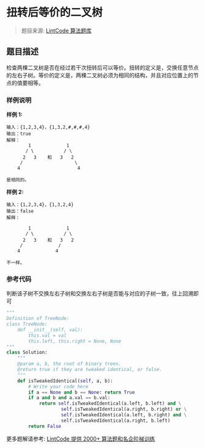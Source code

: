 # 扭转后等价的二叉树
 > 题目来源: [LintCode 算法题库](https://www.lintcode.com/problem/tweaked-identical-binary-tree/?utm_source=sc-github-wzz)
 ## 题目描述
 检查两棵二叉树是否在经过若干次扭转后可以等价。扭转的定义是，交换任意节点的左右子树。等价的定义是，两棵二叉树必须为相同的结构，并且对应位置上的节点的值要相等。
 ### 样例说明
 **样例 1:**
```
输入：{1,2,3,4}，{1,3,2,#,#,#,4}
输出：true
解释：
        1             1
       / \           / \
      2   3    和   3   2
     /                   \
    4                     4

是相同的。
```
**样例 2:**
```
输入：{1,2,3,4}，{1,3,2,4}
输出：false
解释：

        1             1
       / \           / \
      2   3    和   3   2
     /             /
    4             4

不一样。
```
 ### 参考代码
 判断该子树不交换左右子树和交换左右子树是否能与对应的子树一致，往上回溯即可
```python
"""
Definition of TreeNode:
class TreeNode:
    def __init__(self, val):
        this.val = val
        this.left, this.right = None, None
"""
class Solution:
    """
    @param a, b, the root of binary trees.
    @return true if they are tweaked identical, or false.
    """
    def isTweakedIdentical(self, a, b):
        # Write your code here
        if a == None and b == None: return True
        if a and b and a.val == b.val:
            return self.isTweakedIdentical(a.left, b.left) and \
                    self.isTweakedIdentical(a.right, b.right) or \
                    self.isTweakedIdentical(a.left, b.right) and \
                    self.isTweakedIdentical(a.right, b.left)
        return False
```
 更多题解请参考: [LintCode 提供 2000+ 算法题和名企阶梯训练](https://www.lintcode.com/problem/?utm_source=sc-github-wzz)